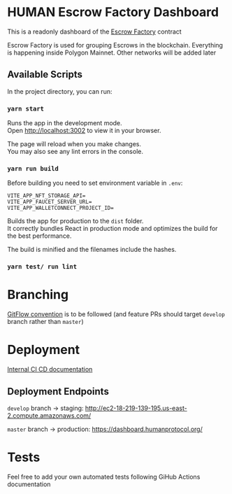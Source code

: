 # HUMAN Escrow Factory Dashboard

This is a readonly dashboard of the [Escrow Factory](https://github.com/humanprotocol/hmt-escrow/blob/master/contracts/EscrowFactory.sol) contract

Escrow Factory is used for grouping Escrows in the blockchain. Everything is happening inside Polygon Mainnet. Other networks will be added later

## Available Scripts

In the project directory, you can run:

### `yarn start`

Runs the app in the development mode.\
Open [http://localhost:3002](http://localhost:3002) to view it in your browser.

The page will reload when you make changes.\
You may also see any lint errors in the console.

### `yarn run build`

Before building you need to set environment variable in `.env`:

```
VITE_APP_NFT_STORAGE_API=
VITE_APP_FAUCET_SERVER_URL=
VITE_APP_WALLETCONNECT_PROJECT_ID=
```

Builds the app for production to the `dist` folder.\
It correctly bundles React in production mode and optimizes the build for the best performance.

The build is minified and the filenames include the hashes.

### `yarn test/ run lint`

# Branching
[GitFlow convention](https://www.gitkraken.com/learn/git/git-flow) is to be followed (and feature PRs should target `develop` branch rather than `master`)

# Deployment

[Internal CI CD documentation](https://www.notion.so/human-protocol/Escrow-Dashboard-47d26b3be14f4ad395e2fcd4a168d77f)

## Deployment Endpoints

`develop` branch → staging: http://ec2-18-219-139-195.us-east-2.compute.amazonaws.com/ 

`master` branch → production: https://dashboard.humanprotocol.org/

# Tests
Feel free to add your own automated tests following GiHub Actions documentation
